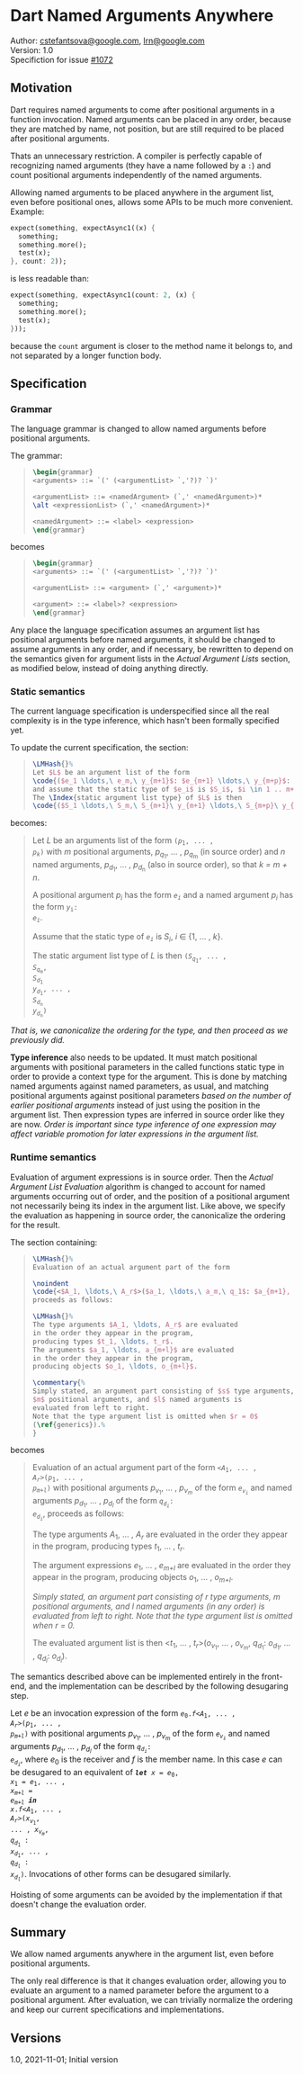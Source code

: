 # Dart Named Arguments Anywhere

Author: cstefantsova@google.com, lrn@google.com<br>Version: 1.0<br>Specifiction for issue [#1072](https://github.com/dart-lang/language/issues/1072)

## Motivation

Dart requires named arguments to come after positional arguments in a function invocation. Named arguments can be placed in any order, because they are matched by name, not position, but are still required to be placed after positional arguments.

Thats an unnecessary restriction. A compiler is perfectly capable of recognizing named arguments (they have a name followed by a `:`) and count positional arguments independently of the named arguments.

Allowing named arguments to be placed anywhere in the argument list, even before positional ones, allows some APIs to be much more convenient. Example:

```dart
expect(something, expectAsync1((x) {
  something;
  something.more();
  test(x);  
}, count: 2));
```

is less readable than:

```dart
expect(something, expectAsync1(count: 2, (x) {
  something;
  something.more();
  test(x);  
}));
```

because the `count` argument is closer to the method name it belongs to, and not separated by a longer function body.

## Specification

### Grammar

The language grammar is changed to allow named arguments before positional arguments.

The grammar:

> ```latex
> \begin{grammar}
> <arguments> ::= `(' (<argumentList> `,'?)? `)'
> 
> <argumentList> ::= <namedArgument> (`,' <namedArgument>)*
> \alt <expressionList> (`,' <namedArgument>)*
> 
> <namedArgument> ::= <label> <expression>
> \end{grammar}
> ```

becomes

> ```latex
> \begin{grammar}
> <arguments> ::= `(' (<argumentList> `,'?)? `)'
> 
> <argumentList> ::= <argument> (`,' <argument>)*
> 
> <argument> ::= <label>? <expression>
> \end{grammar}
> ```

Any place the language specification assumes an argument list has positional arguments before named arguments, it should be changed to assume arguments in any order, and if necessary, be rewritten to depend on the semantics given for argument lists in the _Actual Argument Lists_ section, as modified below, instead of doing anything directly.

### Static semantics

The current language specification is underspecified since all the real complexity is in the type inference, which hasn't been formally specified yet.

To update the current specification, the section:

> ```latex
> \LMHash{}%
> Let $L$ be an argument list of the form
> \code{($e_1 \ldots,\ e_m,\ y_{m+1}$: $e_{m+1} \ldots,\ y_{m+p}$: $e_{m+p}$)}
> and assume that the static type of $e_i$ is $S_i$, $i \in 1 .. m+p$.
> The \Index{static argument list type} of $L$ is then
> \code{($S_1 \ldots,\ S_m,\ S_{m+1}\ y_{m+1} \ldots,\ S_{m+p}\ y_{m+p}$)}.
> ```

becomes:

> Let *L* be an arguments list of the form <code>(*p*<sub>1</sub>, ... , *p*<sub>*k*</sub>)</code> with *m* positional arguments, *p*<sub>*q*<sub>1</sub></sub>, ... , *p*<sub>*q*<sub>m</sub></sub> (in source order) and *n* named arguments, *p*<sub>*d*<sub>1</sub></sub>, ... , *p*<sub>*d*<sub>n</sub></sub> (also in source order), so that *k = m + n*.
>
> A positional argument *p*<sub>*i*</sub> has the form <code>*e*<sub>*i*</sub></code> and a named argument *p*<sub>*i*</sub> has the form <code>*y*<sub>i</sub>: *e*<sub>*i*</sub></code>.
>
> Assume that the static type of <code>_e_<sub>*i*</sub></code> is *S*<sub>*i*</sub>, *i* &in; {1, ... ,  *k*}.
>
> The static argument list type of *L* is then <code>(*S*<sub>*q*<sub>1</sub></sub>, ... , *S*<sub>*q*<sub>m</sub></sub>, *S*<sub>*d*<sub>1</sub></sub> *y*<sub>*d*<sub>1</sub></sub>, ... , *S*<sub>*d*<sub>n</sub></sub> *y*<sub>*d*<sub>n</sub></sub>)</code>

_That is, we canonicalize the ordering for the type, and then proceed as we previously did._

**Type inference** also needs to be updated. It must match positional arguments with positional parameters in the called functions static type in order to provide a context type for the argument. This is done by matching named arguments against named parameters, as usual, and matching positional arguments against positional parameters *based on the number of earlier positional arguments* instead of just using the position in the argument list. Then expression types are inferred in source order like they are now. _Order is important since type inference of one expression may affect variable promotion for later expressions in the argument list._

### Runtime semantics

Evaluation of argument expressions is in source order. Then the *Actual Argument List Evaluation* algorithm is changed to account for named arguments occurring out of order, and the position of a positional argument not necessarily being its index in the argument list. Like above, we specify the evaluation as happening in source order, the canonicalize the ordering for the result.

The section containing:

> ```latex
> \LMHash{}%
> Evaluation of an actual argument part of the form
> 
> \noindent
> \code{<$A_1, \ldots,\ A_r$>($a_1, \ldots,\ a_m,\ q_1$: $a_{m+1}, \ldots,\ q_l$: $a_{m+l}$)}
> proceeds as follows:
> 
> \LMHash{}%
> The type arguments $A_1, \ldots, A_r$ are evaluated
> in the order they appear in the program,
> producing types $t_1, \ldots, t_r$.
> The arguments $a_1, \ldots, a_{m+l}$ are evaluated
> in the order they appear in the program,
> producing objects $o_1, \ldots, o_{m+l}$.
> 
> \commentary{%
> Simply stated, an argument part consisting of $s$ type arguments,
> $m$ positional arguments, and $l$ named arguments is
> evaluated from left to right.
> Note that the type argument list is omitted when $r = 0$
> (\ref{generics}).%
> }
> ```

becomes

> Evaluation of an actual argument part of the form <code>\<*A*<sub>1</sub>, ... , *A*<sub>*r*</sub>\>(*p*<sub>1</sub>, ... , *p*<sub>*m+l*</sub>)</code> with positional arguments *p*<sub>*v*<sub>1</sub></sub>, ... , *p*<sub>*v*<sub>*m*</sub></sub> of the form <code>*e*<sub>*v*<sub>*i*</sub></sub></code> and named arguments *p*<sub>*d*<sub>1</sub></sub>, ... , *p*<sub>*d*<sub>*l*</sub></sub> of the form <code>*q*<sub>*d*<sub>*i*</sub></sub>: *e*<sub>*d*<sub>*i*</sub></sub></code>, proceeds as follows:
>
> The type arguments *A*<sub>1</sub>, ... , *A*<sub>*r*</sub> are evaluated in the order they appear in the program, producing types *t*<sub>1</sub>, ... , *t*<sub>*r*</sub>.
>
> The argument expressions *e*<sub>1</sub>, ... , *e*<sub>*m+l*</sub> are evaluated in the order they appear in the program, producing objects *o*<sub>1</sub>, ... , *o*<sub>*m+l*</sub>.
>
> _Simply stated, an argument part consisting of *r* type arguments, *m* positional arguments, and *l* named arguments (in any order) is evaluated from left to right.
> Note that the type argument list is omitted when *r* = 0._
>
> The evaluated argument list is then \<*t*<sub>1</sub>, ... , *t*<sub>*r*</sub>>(*o*<sub>*v*<sub>1</sub></sub>, ... , *o*<sub>*v*<sub>*m*</sub></sub>, *q*<sub>*d*<sub>1</sub></sub>: *o*<sub>*d*<sub>1</sub></sub>, ... , *q*<sub>*d*<sub>*l*</sub></sub>: *o*<sub>*d*<sub>*l*</sub></sub>).

The semantics described above can be implemented entirely in the front-end, and the implementation can be described by the following desugaring step.

Let *e* be an invocation expression of the form <code>*e*<sub>0</sub>.*f*\<*A*<sub>1</sub>, ... , *A*<sub>*r*</sub>>(*p*<sub>1</sub>, ... , *p*<sub>*m*+*l*</sub>)</code> with positional arguments *p*<sub>*v*<sub>1</sub></sub>, ... , *p*<sub>*v*<sub>*m*</sub></sub> of the form <code>*e*<sub>*v*<sub>*i*</sub></sub></code> and named arguments *p*<sub>*d*<sub>1</sub></sub>, ... , *p*<sub>*d*<sub>*l*</sub></sub> of the form <code>*q*<sub>*d*<sub>*i*</sub></sub>: *e*<sub>*d*<sub>*i*</sub></sub></code>, where *e*<sub>0</sub> is the receiver and *f* is the member name. In this case *e* can be desugared to an equivalent of <code>**_let_** *x* = *e*<sub>0</sub>, *x*<sub>1</sub> = *e*<sub>1</sub>, ... , *x*<sub>*m*+*l*</sub> = *e*<sub>*m*+*l*</sub> **_in_** *x*.*f*\<*A*<sub>1</sub>, ... , *A*<sub>*r*</sub>>(*x*<sub>*v*<sub>1</sub></sub>, ... , *x*<sub>*v*<sub>*m*</sub></sub>, *q*<sub>*d*<sub>1</sub></sub> : *x*<sub>*d*<sub>1</sub></sub>, ... , *q*<sub>*d*<sub>*l*</sub></sub> : *x*<sub>*d*<sub>*l*</sub></sub>)</code>. Invocations of other forms can be desugared similarly.

Hoisting of some arguments can be avoided by the implementation if that doesn't change the evaluation order.

## Summary

We allow named arguments anywhere in the argument list, even before positional arguments.

The only real difference is that it changes evaluation order, allowing you to evaluate an argument to a named parameter before the argument to a positional argument. After evaluation, we can trivially normalize the ordering and keep our current specifications and implementations.

## Versions

1.0, 2021-11-01; Initial version
